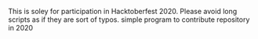 This is soley for participation in Hacktoberfest 2020.
Please avoid long scripts as if they are sort of typos.
simple program to contribute repository in 2020